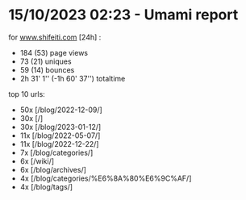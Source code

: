 # 15/10/2023 02:23 - Umami report
for www.shifeiti.com [24h] :

 - 184 (53) page views
 - 73 (21) uniques
 - 59 (14) bounces
 - 2h 31' 1'' (-1h 60' 37'') totaltime


top 10 urls:
 - 50x [/blog/2022-12-09/]
 - 30x [/]
 - 30x [/blog/2023-01-12/]
 - 11x [/blog/2022-05-07/]
 - 11x [/blog/2022-12-22/]
 - 7x [/blog/categories/]
 - 6x [/wiki/]
 - 6x [/blog/archives/]
 - 4x [/blog/categories/%E6%8A%80%E6%9C%AF/]
 - 4x [/blog/tags/]


